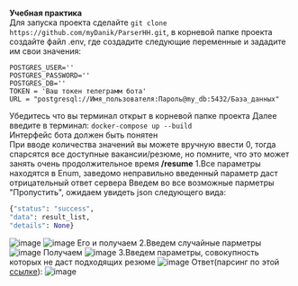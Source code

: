 **Учебная практика** <br/>
Для запуска проекта сделайте `git clone https://github.com/myDanik/ParserHH.git`, в корневой папке проекта создайте файл .env, где создадите следующие переменные и зададите им свои значения:
```.env
POSTGRES_USER=''
POSTGRES_PASSWORD=''
POSTGRES_DB=''
TOKEN = 'Ваш токен телеграмм бота'
URL = "postgresql://Имя_пользователя:Пароль@my_db:5432/База_данных"
```
Убедитесь что вы терминал открыт в корневой папке проекта
Далее введите в терминал: `docker-compose up --build` <br/>
Интерфейс бота должен быть понятен <br/>
При вводе количества значений вы можете вручную ввести 0, тогда спарсятся все доступные вакансии/резюме, но помните, что это может занять очень продолжительное время
**/resume**
1.Все параметры находятся в Enum, заведомо неправильно введенный параметр даст отрицательный ответ сервера
Введем во все возможные парметры "Пропустить", ожидаем увидеть json следующего вида:
``` python
{"status": "success",
"data": result_list,
"details": None}
```
![image](https://github.com/myDanik/ParserHH/assets/146641293/88abab51-4b41-4b02-8ca1-ded3dd99240f)
![image](https://github.com/myDanik/ParserHH/assets/146641293/543fc496-d30b-47a5-b8a4-b059d13c9872)
Его и получаем
2.Введем случайные парметры
![image](https://github.com/myDanik/ParserHH/assets/146641293/eeca27cc-6de6-48d8-b5db-19ba3ae2ab2c)
Получаем
![image](https://github.com/myDanik/ParserHH/assets/146641293/e32d587d-685c-4856-9ccc-e376410afa69)
3.Введем параметры, совокупность которых не даст подходящих резюме
![image](https://github.com/myDanik/ParserHH/assets/146641293/bd7cdd9a-4e13-4657-abbd-1e4256a99b01)
Ответ(парсинг по этой [ссылке](https://hh.ru/search/resume?isDefaultArea=true&exp_period=all_time&logic=normal&pos=full_text&hhtmFrom=vacancy_search_list&hhtmFromLabel=resume_search_line&search_period=0&order_by=relevance&filter_exp_period=all_time&relocation=living_or_relocation&gender=female&area=113&job_search_status=active_search&job_search_status_changed_by_user=true&employment=volunteer&schedule=flyInFlyOut&experience=noExperience&education_level=doctor&text=повар)):
![image](https://github.com/myDanik/ParserHH/assets/146641293/cce1969a-029f-48e0-94e9-175219e6e779)


